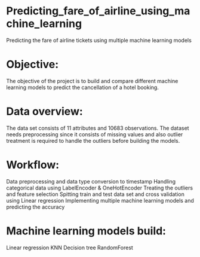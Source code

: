 # Predicting_fare_of_airline_using_machine_learning
Predicting the fare of airline tickets using multiple machine learning models

# Objective:
The objective of the project is to build and compare different machine learning models to predict the cancellation of a hotel booking. 

# Data overview: 
The data set consists of 11 attributes and 10683 observations. The dataset needs preprocessing since it consists of missing values and also outlier treatment is required to handle the outliers before building the models.

# Workflow:
Data preprocessing and data type conversion to timestamp
Handling categorical data using LabelEncoder & OneHotEncoder
Treating the outliers and feature selection
Spitting train and test data set and cross validation using Linear regression 
Implementing multiple machine learning models and predicting the accuracy

# Machine learning models build:
Linear regression
KNN
Decision tree
RandomForest
